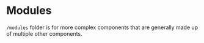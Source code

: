 # Modules

`/modules` folder is for more complex components that are generally made up of multiple other components.
